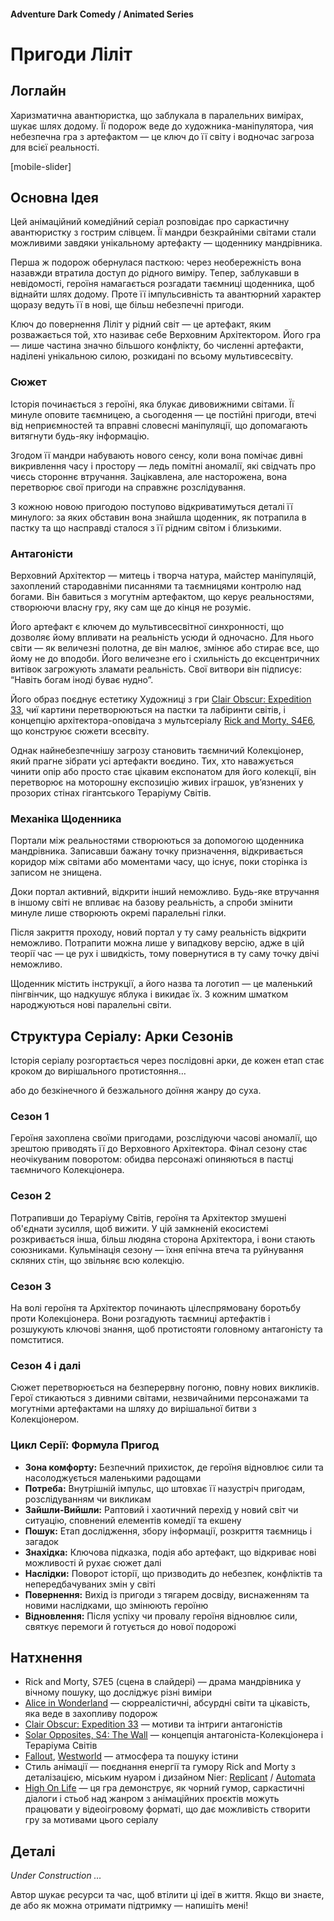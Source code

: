 #### Adventure Dark Comedy / Animated Series

# Пригоди Ліліт

## Логлайн

Харизматична авантюристка, що заблукала в паралельних вимірах, шукає шлях додому. Її подорож веде до художника-маніпулятора, чия небезпечна гра з артефактом — це ключ до її світу і водночас загроза для всієї реальності.

[mobile-slider]

## Основна Ідея

Цей анімаційний комедійний серіал розповідає про саркастичну авантюристку з гострим слівцем. Її мандри безкрайніми світами стали можливими завдяки унікальному артефакту — щоденнику мандрівника.

Перша ж подорож обернулася пасткою: через необережність вона назавжди втратила доступ до рідного виміру. Тепер, заблукавши в невідомості, героїня намагається розгадати таємниці щоденника, щоб віднайти шлях додому. Проте її імпульсивність та авантюрний характер щоразу ведуть її в нові, ще більш небезпечні пригоди.

Ключ до повернення Ліліт у рідний світ — це артефакт, яким розважається той, хто називає себе Верховним Архітектором. Його гра — лише частина значно більшого конфлікту, бо численні артефакти, наділені унікальною силою, розкидані по всьому мультивсесвіту.

### Сюжет

Історія починається з героїні, яка блукає дивовижними світами. Її минуле оповите таємницею, а сьогодення — це постійні пригоди, втечі від неприємностей та вправні словесні маніпуляції, що допомагають витягнути будь-яку інформацію.

Згодом її мандри набувають нового сенсу, коли вона помічає дивні викривлення часу і простору — ледь помітні аномалії, які свідчать про чиєсь стороннє втручання. Зацікавлена, але насторожена, вона перетворює свої пригоди на справжнє розслідування.

З кожною новою пригодою поступово відкриватимуться деталі її минулого: за яких обставин вона знайшла щоденник, як потрапила в пастку та що насправді сталося з її рідним світом і близькими.

### Антагоністи

Верховний Архітектор — митець і творча натура, майстер маніпуляцій, захоплений стародавніми писаннями та таємницями контролю над богами. Він бавиться з могутнім артефактом, що керує реальностями, створюючи власну гру, яку сам ще до кінця не розуміє.

Його артефакт є ключем до мультивсесвітної синхронності, що дозволяє йому впливати на реальність усюди й одночасно. Для нього світи — як величезні полотна, де він малює, змінює або стирає все, що йому не до вподоби. Його величезне его і схильність до ексцентричних витівок загрожують зламати реальність. Свої витвори він підписує: “Навіть богам іноді буває нудно”.

Його образ поєднує естетику Художниці з гри [Clair Obscur: Expedition 33](https://store.steampowered.com/app/1903340/Clair_Obscur_Expedition_33/), чиї картини перетворюються на пастки та лабіринти світів, і концепцію архітектора-оповідача з мультсеріалу [Rick and Morty, S4E6](https://www.imdb.com/title/tt10655686/), що конструює сюжети всесвіту.

Однак найнебезпечнішу загрозу становить таємничий Колекціонер, який прагне зібрати усі артефакти воєдино. Тих, хто наважується чинити опір або просто стає цікавим експонатом для його колекції, він перетворює на моторошну експозицію живих іграшок, ув’язнених у прозорих стінах гігантського Тераріуму Світів.

### Механіка Щоденника

Портали між реальностями створюються за допомогою щоденника мандрівника. Записавши бажану точку призначення, відкривається коридор між світами або моментами часу, що існує, поки сторінка із записом не знищена.

Доки портал активний, відкрити інший неможливо. Будь-яке втручання в іншому світі не впливає на базову реальність, а спроби змінити минуле лише створюють окремі паралельні гілки. 

Після закриття проходу, новий портал у ту саму реальність відкрити неможливо. Потрапити можна лише у випадкову версію, адже в цій теорії час — це рух і швидкість, тому повернутися в ту саму точку двічі неможливо.

Щоденник містить інструкції, а його назва та логотип — це маленький пінгвінчик, що надкушує яблука і викидає їх. З кожним шматком народжуються нові паралельні світи.

## Структура Серіалу: Арки Сезонів

Історія серіалу розгортається через послідовні арки, де кожен етап стає кроком до вирішального протистояння… 

або до безкінечного й безжального доїння жанру до суха.

### Сезон 1

Героїня захоплена своїми пригодами, розслідуючи часові аномалії, що зрештою приводять її до Верховного Архітектора. Фінал сезону стає неочікуваним поворотом: обидва персонажі опиняються в пастці таємничого Колекціонера.

### Сезон 2

Потрапивши до Тераріуму Світів, героїня та Архітектор змушені об'єднати зусилля, щоб вижити. У цій замкненій екосистемі розкривається інша, більш людяна сторона Архітектора, і вони стають союзниками. Кульмінація сезону — їхня епічна втеча та руйнування скляних стін, що звільняє всю колекцію.

### Сезон 3

На волі героїня та Архітектор починають цілеспрямовану боротьбу проти Колекціонера. Вони розгадують таємниці артефактів і розшукують ключові знання, щоб протистояти головному антагоністу та помститися.

### Сезон 4 і далі

Сюжет перетворюється на безперервну погоню, повну нових викликів. Герої стикаються з дивними світами, незвичайними персонажами та могутніми артефактами на шляху до вирішальної битви з Колекціонером.

### Цикл Серії: Формула Пригод

- **Зона комфорту:** Безпечний прихисток, де героїня відновлює сили та насолоджується маленькими радощами
- **Потреба:** Внутрішній імпульс, що штовхає її назустріч пригодам, розслідуванням чи викликам
- **Зайшли-Вийшли:** Раптовий і хаотичний перехід у новий світ чи ситуацію, сповнений елементів комедії та екшену
- **Пошук:** Етап дослідження, збору інформації, розкриття таємниць і загадок
- **Знахідка:** Ключова підказка, подія або артефакт, що відкриває нові можливості й рухає сюжет далі
- **Наслідки:** Поворот історії, що призводить до небезпек, конфліктів та непередбачуваних змін у світі
- **Повернення:** Вихід із пригоди з тягарем досвіду, виснаженням та новими наслідками, що змінюють героїню
- **Відновлення:** Після успіху чи провалу героїня відновлює сили, святкує перемоги й готується до нової подорожі

## Натхнення

- Rick and Morty, S7E5 (сцена в слайдері) — драма мандрівника у вічному пошуку, що досліджує різні виміри
- [Alice in Wonderland](https://www.imdb.com/title/tt1014759/) — сюрреалістичні, абсурдні світи та цікавість, яка веде в захопливу подорож
- [Clair Obscur: Expedition 33](https://store.steampowered.com/app/1903340/Clair_Obscur_Expedition_33/) — мотиви та інтриги антагоністів
- [Solar Opposites, S4: The Wall](https://www.youtube.com/watch?v=K0a85gwgQ8A) — концепція антагоніста-Колекціонера і Тераріума Світів
- [Fallout](https://www.imdb.com/title/tt12637874/), [Westworld](https://www.imdb.com/title/tt0475784/) — атмосфера та пошуку істини
- Стиль анімації — поєднання енергії та гумору Rick and Morty з деталізацією, міським нуаром і дизайном Nier: [Replicant](https://store.steampowered.com/app/1113560/NieR_Replicant_ver122474487139/) / [Automata](https://store.steampowered.com/app/524220/NieRAutomata/)
- [High On Life](https://store.steampowered.com/app/1583230/High_On_Life/) — ця гра демонструє, як чорний гумор, саркастичні діалоги і стьоб над жанром з анімаційних проєктів можуть працювати у відеоігровому форматі, що дає можливість створити гру за мотивами цього серіалу

## Деталі

*Under Construction …*

Автор шукає ресурси та час, щоб втілити ці ідеї в життя. Якщо ви знаєте, де або як можна отримати підтримку — напишіть мені!
